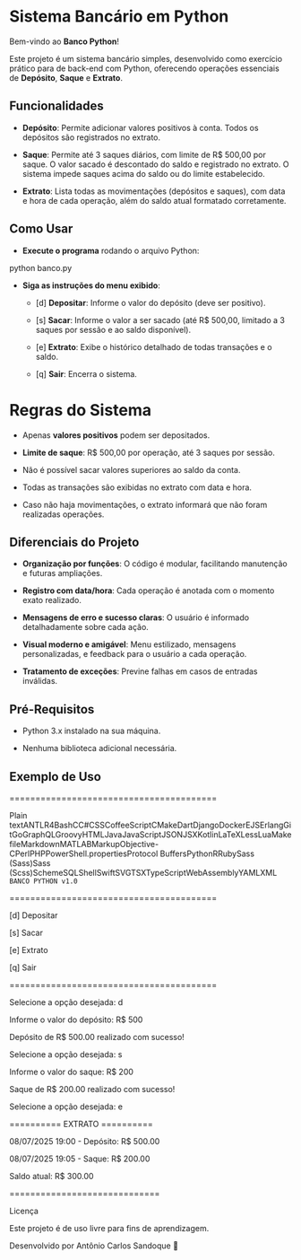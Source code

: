 Sistema Bancário em Python
==========================

Bem-vindo ao **Banco Python**!

Este projeto é um sistema bancário simples, desenvolvido como exercício prático para de back-end com Python, oferecendo operações essenciais de **Depósito**, **Saque** e **Extrato**.

Funcionalidades
---------------

*   **Depósito**: Permite adicionar valores positivos à conta. Todos os depósitos são registrados no extrato.
    
*   **Saque**: Permite até 3 saques diários, com limite de R$ 500,00 por saque. O valor sacado é descontado do saldo e registrado no extrato. O sistema impede saques acima do saldo ou do limite estabelecido.
    
*   **Extrato**: Lista todas as movimentações (depósitos e saques), com data e hora de cada operação, além do saldo atual formatado corretamente.
    

Como Usar
---------

*   **Execute o programa** rodando o arquivo Python:
    

python banco.py

*   **Siga as instruções do menu exibido**:
    
    *   \[d\] **Depositar**: Informe o valor do depósito (deve ser positivo).
        
    *   \[s\] **Sacar**: Informe o valor a ser sacado (até R$ 500,00, limitado a 3 saques por sessão e ao saldo disponível).
        
    *   \[e\] **Extrato**: Exibe o histórico detalhado de todas transações e o saldo.
        
    *   \[q\] **Sair**: Encerra o sistema.
        

Regras do Sistema
=================

*   Apenas **valores positivos** podem ser depositados.
    
*   **Limite de saque**: R$ 500,00 por operação, até 3 saques por sessão.
    
*   Não é possível sacar valores superiores ao saldo da conta.
    
*   Todas as transações são exibidas no extrato com data e hora.
    
*   Caso não haja movimentações, o extrato informará que não foram realizadas operações.
    

Diferenciais do Projeto
-----------------------

*   **Organização por funções**: O código é modular, facilitando manutenção e futuras ampliações.
    
*   **Registro com data/hora**: Cada operação é anotada com o momento exato realizado.
    
*   **Mensagens de erro e sucesso claras**: O usuário é informado detalhadamente sobre cada ação.
    
*   **Visual moderno e amigável**: Menu estilizado, mensagens personalizadas, e feedback para o usuário a cada operação.
    
*   **Tratamento de exceções**: Previne falhas em casos de entradas inválidas.
    

Pré-Requisitos
--------------

*   Python 3.x instalado na sua máquina.
    
*   Nenhuma biblioteca adicional necessária.
    

Exemplo de Uso
--------------

\========================================

Plain textANTLR4BashCC#CSSCoffeeScriptCMakeDartDjangoDockerEJSErlangGitGoGraphQLGroovyHTMLJavaJavaScriptJSONJSXKotlinLaTeXLessLuaMakefileMarkdownMATLABMarkupObjective-CPerlPHPPowerShell.propertiesProtocol BuffersPythonRRubySass (Sass)Sass (Scss)SchemeSQLShellSwiftSVGTSXTypeScriptWebAssemblyYAMLXML  `BANCO PYTHON v1.0`

\========================================

\[d\] Depositar

\[s\] Sacar

\[e\] Extrato

\[q\] Sair

\========================================

Selecione a opção desejada: d

Informe o valor do depósito: R$ 500

Depósito de R$ 500.00 realizado com sucesso!

Selecione a opção desejada: s

Informe o valor do saque: R$ 200

Saque de R$ 200.00 realizado com sucesso!

Selecione a opção desejada: e

\========== EXTRATO ==========

08/07/2025 19:00 - Depósito: R$ 500.00

08/07/2025 19:05 - Saque: R$ 200.00

Saldo atual: R$ 300.00

\=============================

Licença

Este projeto é de uso livre para fins de aprendizagem.

Desenvolvido por Antônio Carlos Sandoque 🐍
